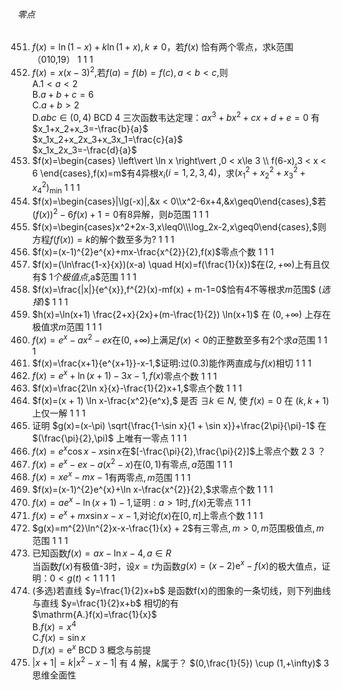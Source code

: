 ###### 零点
451. $f(x)=\ln (1-x) + k\ln (1 + x),k\neq 0$，若$f(x)$ 恰有两个零点，求k范围（010,19）	1	1	1
452. $f(x)=x(x-3)^{2},$若$f(a)=f(b)=f(c),a < b < c,$则 <br> A.$1 < a < 2$ <br> B.$a + b + c=6$ <br> C.$a + b > 2$ <br> D.$abc\in (0,4)$	BCD	4	三次函数韦达定理：$ax^{3}+bx^{2}+cx+d+e=0$ 有 <br> $x_1+x_2+x_3=-\frac{b}{a}$ <br> $x_1x_2+x_2x_3+x_3x_1=\frac{c}{a}$ <br> $x_1x_2x_3=-\frac{d}{a}$
453. $f(x)=\begin{cases} \left\vert \ln x \right\vert ,0 < x\le 3 \\ f(6-x),3 < x < 6 \end{cases},f(x)=m$有$4$异根$x_i(i=1,2,3,4)$，求$(x_1^{2} + x_2^{2} + x_3^{2} + x_4^{2})_{\min }$	1	1	1
454. $f(x)=\begin{cases}|\lg(-x)|,&x < 0\\x^2-6x+4,&x\geq0\end{cases},$若$(f(x))^2-6f(x)+1=0$有$8$异解，则$b$范围	1	1	1
455. $f(x)=\begin{cases}x^2+2x-3,x\leq0\\\log_2x-2,x\geq0\end{cases},$则方程$f(f(x))=k$的解个数至多为$?$	1	1	1
456. $f(x)=(x-1)^{2}e^{x}+mx-\frac{x^{2}}{2},f(x)$零点个数	1	1	1
457. $f(x)=(\ln\frac{1-x}{x})(x-a) \quad H(x)=f(\frac{1}{x})$在$(2, + \infty)$上有且仅有$ 1$个极值点$,a$范围	1	1	1
458. $f(x)=\frac{|x|}{e^{x}},f^{2}(x)-mf(x) + m-1=0$恰有$4$不等根求$m$范围$ ($选择$)$	1	1	1
459. $h(x)=\ln(x+1) \frac{2+x}{2x}+(m-\frac{1}{2}) \ln(x+1)$ 在 $(0,+\infty)$ 上存在极值求$m$范围	1	1	1
460. $f(x)=e^x-ax^2-ex$在$(0,+\infty)$上满足$f(x) < 0$的正整数至多有$2$个求$a$范围	1	1	1
461. $f(x)=\frac{x+1}{e^{x+1}}-x-1,$证明$:$过$(0.3)$能作两直成与$f(x)$相切	1	1	1
462. $f(x)=e^x+\ln(x+1)-3x-1,f(x)$零点个数	1	1	1
463. $f(x)=\frac{2\ln x}{x}-\frac{1}{2}x+1,$零点个数	1	1	1
464. $f(x)=(x + 1) \ln x-\frac{x^2}{e^x},$ 是否 $\exists k\in N,$ 使 $f(x)=0$ 在 $(k,k + 1)$ 上仅一解	1	1	1
465. 证明 $g(x)=(x-\pi) \sqrt{\frac{1-\sin x}{1 + \sin x}}+\frac{2\pi}{\pi}-1$ 在 $(\frac{\pi}{2},\pi)$ 上唯有一零点	1	1	1
466. $f(x)=e^x\cos x-x\sin x$在$[-\frac{\pi}{2},\frac{\pi}{2}]$上零点个数	2	3	？
467. $f(x)=e^x-ex-a(x^2-x)$在$(0,1)$有零点$,a$范围	1	1	1
468. $f(x)=xe^x-mx-1$有两零点$,m$范围	1	1	1
469. $f(x)=(x-1)^{2}e^{x}+\ln x-\frac{x^{2}}{2},$求零点个数	1	1	1
470. $f(x)=ae^x-\ln(x+1)-1,$证明$:a > 1$时$,f(x)$无零点	1	1	1
471. $f(x)=e^{x} + mx\sin x-x-1,$对论$f(x)$在$[0,\pi]$上零点个数	1	1	1
472. $g(x)=m^{2}\ln^{2}x-x-\frac{1}{x} + 2$有三零点$,m > 0,m$范围极值点$,m$范围	1	1	1
473. 已知函数$f( x) = ax- \ln x- 4, a\in R$ <br> 当函数$f(x)$有极值-3时，设$x=t$为函数$g(x)=(x-2) \mathrm{e}^x-f(x)$的极大值点，证明：$0 < g(t) < 1$	1	1	1
474. (多选)若直线 $y=\frac{1}{2}x+b$ 是函数f(x)的图象的一条切线，则下列曲线与直线 $y=\frac{1}{2}x+b$ 相切的有<br> $\mathrm{A.}f(x)=\frac{1}{x}$ <br> $\mathrm{B.}f(x)=x^4$ <br> $\mathrm{C.}f(x)=\sin x$ <br> $\mathrm{D.}f(x)=\mathrm{e}^x$ BCD	3	概念与前提
475. $\left\vert x+1 \right\vert =k\left\vert x^{2}-x-1 \right\vert$ 有 $4$ 解，$k$属于？ 	 $(0,\frac{1}{5}) \cup (1,+\infty)$ 	3	思维全面性